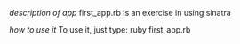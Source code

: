 *description of app*
first_app.rb is an exercise in
using sinatra

*how to use it*
To use it, just type:
ruby first_app.rb
